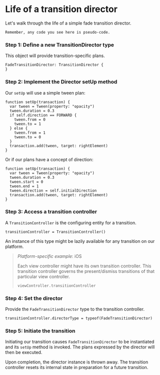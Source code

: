 # Life of a transition director

Let's walk through the life of a simple fade transition director.

    Remember, any code you see here is pseudo-code.

### Step 1: Define a new TransitionDirector type

This object will provide transition-specific plans.

    FadeTransitionDirector: TransitionDirector {
    }

### Step 2: Implement the Director setUp method

Our `setUp` will use a simple tween plan:

    function setUp(transaction) {
      var tween = Tween(property: "opacity")
      tween.duration = 0.3
      if self.direction == FORWARD {
        tween.from = 0
        tween.to = 1
      } else {
        tween.from = 1
        tween.to = 0
      }
      transaction.add(tween, target: rightElement)
    }

Or if our plans have a concept of direction:

    function setUp(transaction) {
      var tween = Tween(property: "opacity")
      tween.duration = 0.3
      tween.start = 0
      tween.end = 1
      tween.direction = self.initialDirection
      transaction.add(tween, target: rightElement)
    }

### Step 3: Access a transition controller

A `TransitionController` is the configuring entity for a transition.

    transitionController = TransitionController()

An instance of this type might be lazily available for any transition on our platform.

> *Platform-specific example*: iOS
> 
> Each view controller might have its own transition controller. This transition controller governs the present/dismiss transitions of that particular view controller.
> 
>     viewController.transitionController

### Step 4: Set the director

Provide the `FadeTransitionDirector` type to the transition controller.

    transitionController.directorType = typeof(FadeTransitionDirector)

### Step 5: Initiate the transition

Initiating our transition causes `FadeTransitionDirector` to be instantiated and its `setUp` method is invoked. The plans expressed by the director will then be executed.

Upon completion, the director instance is thrown away. The transition controller resets its internal state in preparation for a future transition.
